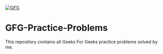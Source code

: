 
[![GFG](https://media.geeksforgeeks.org/wp-content/uploads/20200716222246/Path-219.png)](https://auth.geeksforgeeks.org/user/vipulchauhan89/practice)
# GFG-Practice-Problems

This repository contains all Geeks For Geeks practice problems solved by me. 